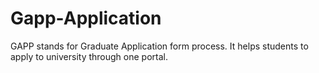 # Gapp-Application

GAPP stands for Graduate Application form process. It helps students to apply to university through one portal.
